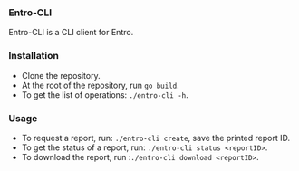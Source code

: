 ### Entro-CLI

Entro-CLI is a CLI client for Entro.

### Installation

- Clone the repository.
- At the root of the repository, run `go build`.
- To get the list of operations: `./entro-cli -h`.

### Usage

- To request a report, run: `./entro-cli create`, save the printed report ID.
- To get the status of a report, run: `./entro-cli status <reportID>`.
- To download the report, run :`./entro-cli download <reportID>`.
